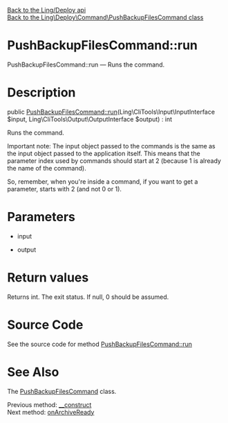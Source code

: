 [Back to the Ling/Deploy api](https://github.com/lingtalfi/Deploy/blob/master/doc/api/Ling/Deploy.md)<br>
[Back to the Ling\Deploy\Command\PushBackupFilesCommand class](https://github.com/lingtalfi/Deploy/blob/master/doc/api/Ling/Deploy/Command/PushBackupFilesCommand.md)


PushBackupFilesCommand::run
================



PushBackupFilesCommand::run — Runs the command.




Description
================


public [PushBackupFilesCommand::run](https://github.com/lingtalfi/Deploy/blob/master/doc/api/Ling/Deploy/Command/PushBackupFilesCommand/run.md)(Ling\CliTools\Input\InputInterface $input, Ling\CliTools\Output\OutputInterface $output) : int




Runs the command.

Important note:
The input object passed to the commands is the same as the input object passed to the application itself.
This means that the parameter index used by commands should start at 2 (because 1 is already the name of the command).

So, remember, when you're inside a command, if you want to get a parameter, starts with 2 (and not 0 or 1).




Parameters
================


- input

    

- output

    


Return values
================

Returns int.
The exit status.
If null, 0 should be assumed.







Source Code
===========
See the source code for method [PushBackupFilesCommand::run](https://github.com/lingtalfi/Deploy/blob/master/Command/PushBackupFilesCommand.php#L65-L72)


See Also
================

The [PushBackupFilesCommand](https://github.com/lingtalfi/Deploy/blob/master/doc/api/Ling/Deploy/Command/PushBackupFilesCommand.md) class.

Previous method: [__construct](https://github.com/lingtalfi/Deploy/blob/master/doc/api/Ling/Deploy/Command/PushBackupFilesCommand/__construct.md)<br>Next method: [onArchiveReady](https://github.com/lingtalfi/Deploy/blob/master/doc/api/Ling/Deploy/Command/PushBackupFilesCommand/onArchiveReady.md)<br>

